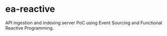 # ea-reactive

API ingestion and indexing server PoC using Event Sourcing and Functional Reactive Programming.
